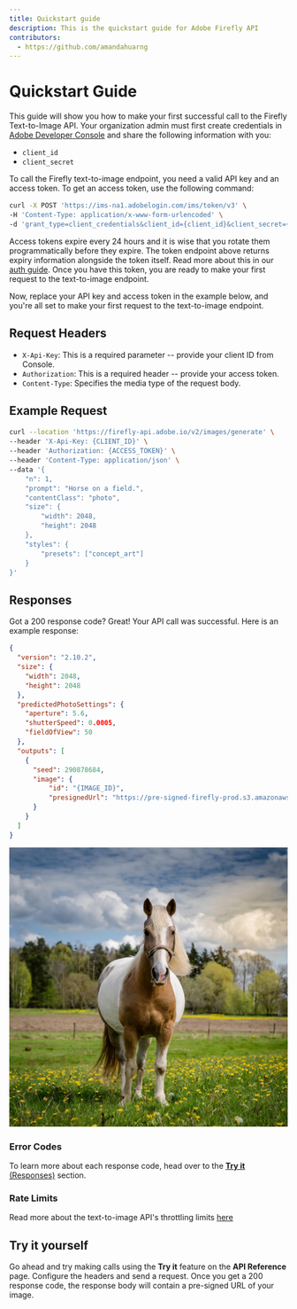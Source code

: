 ```yaml
---
title: Quickstart guide
description: This is the quickstart guide for Adobe Firefly API
contributors:
  - https://github.com/amandahuarng
---
```

<!-- TODO: Update -->
# Quickstart Guide

This guide will show you how to make your first successful call to the Firefly Text-to-Image API. Your organization admin must first create credentials in [Adobe Developer Console](https://developer.adobe.com/console) and share the following information with you:

* `client_id`
* `client_secret`

To call the Firefly text-to-image endpoint, you need a valid API key and an access token. To get an access token, use the following command:

```bash
curl -X POST 'https://ims-na1.adobelogin.com/ims/token/v3' \
-H 'Content-Type: application/x-www-form-urlencoded' \
-d 'grant_type=client_credentials&client_id={client_id}&client_secret={client_secret}&scope=openid,AdobeID,firefly_enterprise,firefly_api,ff_apis'
```

Access tokens expire every 24 hours and it is wise that you rotate them programmatically before they expire. The token endpoint above returns expiry information alongside the token itself. Read more about this in our [auth guide](./authentication/index.md). Once you have this token, you are ready to make your first request to the text-to-image endpoint.

Now, replace your API key and access token in the example below, and you're all set to make your first request to the text-to-image endpoint.

## Request Headers

* `X-Api-Key`: This is a required parameter -- provide your client ID from Console.
* `Authorization`: This is a required header -- provide your access token.
* `Content-Type`: Specifies the media type of the request body.

## Example Request

```bash
curl --location 'https://firefly-api.adobe.io/v2/images/generate' \
--header 'X-Api-Key: {CLIENT_ID}' \
--header 'Authorization: {ACCESS_TOKEN}' \
--header 'Content-Type: application/json' \
--data '{
    "n": 1,
    "prompt": "Horse on a field.",
    "contentClass": "photo",
    "size": {
        "width": 2048,
        "height": 2048
    },
    "styles": {
        "presets": ["concept_art"]
    } 
}'
```

## Responses

Got a 200 response code? Great! Your API call was successful. Here is an example response:

```json
{
  "version": "2.10.2",
  "size": {
    "width": 2048,
    "height": 2048
  },
  "predictedPhotoSettings": {
    "aperture": 5.6,
    "shutterSpeed": 0.0005,
    "fieldOfView": 50
  },
  "outputs": [
    {
      "seed": 290878684,
      "image": {
          "id": "{IMAGE_ID}",
          "presignedUrl": "https://pre-signed-firefly-prod.s3.amazonaws.com/images/{IMAGE_ID}?..."
      }
    }
  ]
}
```

![Horse on a field, photo, concept_art](../images/horse_t2i_sample.jpg)

### Error Codes

To learn more about each response code, head over to the [**Try it** (Responses)](../guides/api/upload_image/) section.

### Rate Limits

Read more about the text-to-image API's throttling limits [here](./usage_limits/)

## Try it yourself

Go ahead and try making calls using the __Try it__ feature on the __API Reference__ page. Configure the headers and send a request. Once you get a 200 response code, the response body will contain a pre-signed URL of your image.

